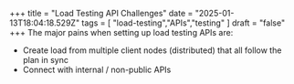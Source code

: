 +++ 
  title = "Load Testing API Challenges"
  date = "2025-01-13T18:04:18.529Z"
  tags = [ "load-testing","APIs","testing" ]
  draft = "false"
+++
The major pains when setting up load testing APIs are:
* Create load from multiple client nodes (distributed) that all follow the plan in sync
* Connect with internal / non-public APIs
  


